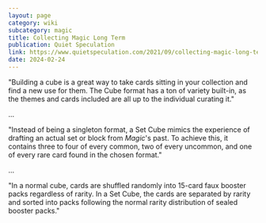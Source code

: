 ```yaml
---
layout: page
category: wiki
subcategory: magic
title: Collecting Magic Long Term
publication: Quiet Speculation
link: https://www.quietspeculation.com/2021/09/collecting-magic-long-term-building-a-set-cube/
date: 2024-02-24
---
```


"Building a cube is a great way to take cards sitting in your collection and find a new use for them. The Cube format has a ton of variety built-in, as the themes and cards included are all up to the individual curating it."

...

"Instead of being a singleton format, a Set Cube mimics the experience of drafting an actual set or block from *Magic*'s past. To achieve this, it contains three to four of every common, two of every uncommon, and one of every rare card found in the chosen format."

...

"In a normal cube, cards are shuffled randomly into 15-card faux booster packs regardless of rarity. In a Set Cube, the cards are separated by rarity and sorted into packs following the normal rarity distribution of sealed booster packs."
